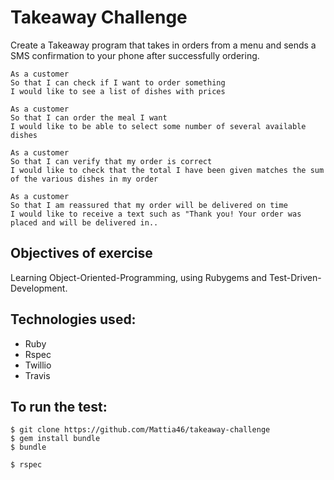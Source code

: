 # Takeaway Challenge

Create a Takeaway program that takes in orders from a menu and sends a SMS confirmation to your phone after successfully ordering.


```
As a customer
So that I can check if I want to order something
I would like to see a list of dishes with prices

As a customer
So that I can order the meal I want
I would like to be able to select some number of several available dishes

As a customer
So that I can verify that my order is correct
I would like to check that the total I have been given matches the sum of the various dishes in my order

As a customer
So that I am reassured that my order will be delivered on time
I would like to receive a text such as "Thank you! Your order was placed and will be delivered in..
```
## Objectives of exercise

Learning Object-Oriented-Programming, using Rubygems and Test-Driven-Development.


## Technologies used:

* Ruby
* Rspec
* Twillio
* Travis

## To run the test:

```
$ git clone https://github.com/Mattia46/takeaway-challenge
$ gem install bundle
$ bundle
```
```
$ rspec
```

